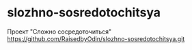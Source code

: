 # slozhno-sosredotochitsya
Проект "Сложно сосредоточиться"
https://github.com/RaisedbyOdin/slozhno-sosredotochitsya.git

